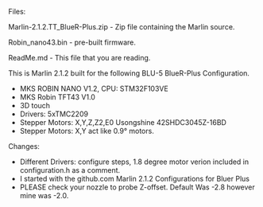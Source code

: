 Files:

Marlin-2.1.2.TT_BlueR-Plus.zip - Zip file containing the Marlin source.

Robin_nano43.bin - pre-built firmware.

ReadMe.md - This file that you are reading.

This is Marlin 2.1.2 built for the following BLU-5 BlueR-Plus Configuration.
- MKS ROBIN NANO V1.2, CPU: STM32F103VE
- MKS Robin TFT43 V1.0
- 3D touch
- Drivers: 5xTMC2209
- Stepper Motors: X,Y,Z,Z2,E0
  Usongshine 42SHDC3045Z-16BD
- Stepper Motors: X,Y act like 0.9° motors.

Changes:
- Different Drivers: configure steps, 1.8 degree motor verion included in configuration.h
  as a comment.
- I started with the github.com Marlin 2.1.2 Configurations for Bluer Plus
- PLEASE check your nozzle to probe Z-offset. Default Was -2.8 however mine was -2.0.
